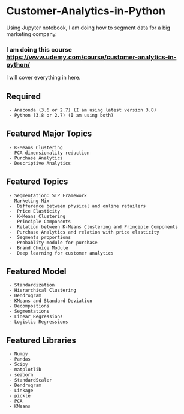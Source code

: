 # Customer-Analytics-in-Python
Using Jupyter notebook, I am doing how to segment data for a big marketing company.

### I am doing this course https://www.udemy.com/course/customer-analytics-in-python/

I will cover everything in here.

## Required 
     - Anaconda (3.6 or 2.7) (I am using latest version 3.8)
     - Python (3.8 or 2.7) (I am using both)

## Featured Major Topics
     - K-Means Clustering
     - PCA dimensionality reduction
     - Purchase Analytics
     - Descriptive Analytics

## Featured Topics
     
     - Segmentation: STP Framework
     - Marketing Mix
     -  Difference between physical and online retailers
     -  Price Elasticity
     -  K-Means Clustering
     -  Principle Components
     -  Relation between K-Means Clustering and Principle Components
     -  Purchase Analytics and relation with price elasticity
     -  Segments proportions
     -  Probablity module for purchase
     -  Brand Choice Module
     -  Deep learning for customer analytics

## Featured Model
     - Standardization
     - Hierarchical Clustering
     - Dendrogram
     - KMeans and Standard Deviation
     - Decompostions
     - Segmentations
     - Linear Regressions
     - Logistic Regressions

## Featured Libraries
     - Numpy
     - Pandas
     - Scipy
     - matplotlib
     - seaborn
     - StandardScaler
     - Dendrogram
     - Linkage
     - pickle
     - PCA
     - KMeans
